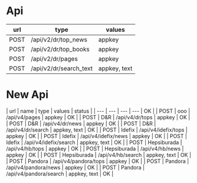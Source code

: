 # Api

| url | type | values |
| --- | ---  | ---    |
| POST | /api/v2/dr/top_news | appkey |
| POST | /api/v2/dr/top_books | appkey |
| POST | /api/v2/dr/pages | appkey |
| POST | /api/v2/dr/search_text | appkey, text |


# New Api


| url | name | type | values | status | 
| --- | ---  | ---  |   ---  | OK |
| POST | ooo | /api/v4/pages | appkey | OK | 
| POST | D&R | /api/v4/dr/tops | appkey | OK |
| POST | D&R | /api/v4/dr/news | appkey | OK | 
| POST | D&R | /api/v4/dr/search | appkey, text | OK |
| POST | Idefix | /api/v4/idefix/tops | appkey | OK |
| POST | Idefix | /api/v4/idefix/news | appkey | OK |
| POST | Idefix | /api/v4/idefix/search | appkey, text | OK |
| POST | Hepsiburada | /api/v4/hb/tops | appkey | OK |
| POST | Hepsiburada | /api/v4/hb/news | appkey | OK |
| POST | Hepsiburada | /api/v4/hb/search | appkey, text | OK |
| POST | Pandora | /api/v4/pandora/tops | appkey | OK |
| POST | Pandora | /api/v4/pandora/news | appkey | OK |
| POST | Pandora | /api/v4/pandora/search | appkey, text | OK |
